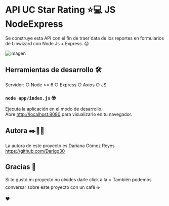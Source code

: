 # API UC Star Rating  ⭐💻 JS NodeExpress

Se construye esta API con el fin de traer data de los reportes en formularios de Libwizard con Node Js + Express. 😍

![imagen](https://user-images.githubusercontent.com/39928174/195366475-518bbf50-4218-4b90-9b7b-81fd0d6a4241.png)

## Herramientas de desarrollo 🛠️
Servidor:
  ○ Node >= 6
  ○ Express
○ Axios
○ JS

### `node app/index.js` 🤓
Ejecuta la aplicación en el modo de desarrollo.\
Abre [http://localhost:8080](http://localhost:8080/) para visualizarlo en tu navegador.


## Autora ✒️🙋‍♀️
  La autora de este proyecto es Dariana Gómez Reyes https://github.com/Darigo30

## Gracias 🎉
  Si te gustó mi proyecto no olvides darle click a la ⭐
  También podemos conversar sobre este proyecto con un café ☕
  
  ♥
